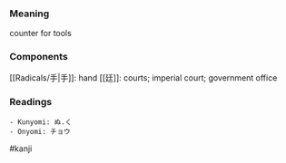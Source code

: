 ### Meaning

counter for tools

### Components

[[Radicals/手|手]]: hand [[廷]]: courts; imperial court; government office

### Readings

```
- Kunyomi: ぬ.く
- Onyomi: チョウ
```

#kanji